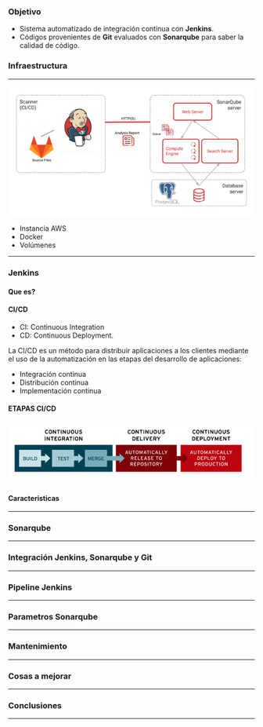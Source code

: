 ### Objetivo

- Sistema automatizado de integración continua con **Jenkins**.
- Códigos provenientes de **Git** evaluados con **Sonarqube** para saber la calidad de código.

### Infraestructura
---
![Infraestructura](../img/system_photo.png)

- Instancia AWS
- Docker
- Volúmenes

---



### Jenkins

#### Que es?

#### CI/CD

- CI: Continuous Integration
- CD: Continuous Deployment.


La CI/CD es un método para distribuir aplicaciones a los clientes mediante el uso de la automatización en las etapas del desarrollo de aplicaciones:

- Integración continua
- Distribución continua
- Implementación continua


#### ETAPAS CI/CD
![ci_cd](../img/ci_cd.png)

#### Caracteristicas

---

### Sonarqube

---

### Integración Jenkins, Sonarqube y Git

---

### Pipeline Jenkins

---

### Parametros Sonarqube

---

### Mantenimiento

---

### Cosas a mejorar

---

### Conclusiones

---
